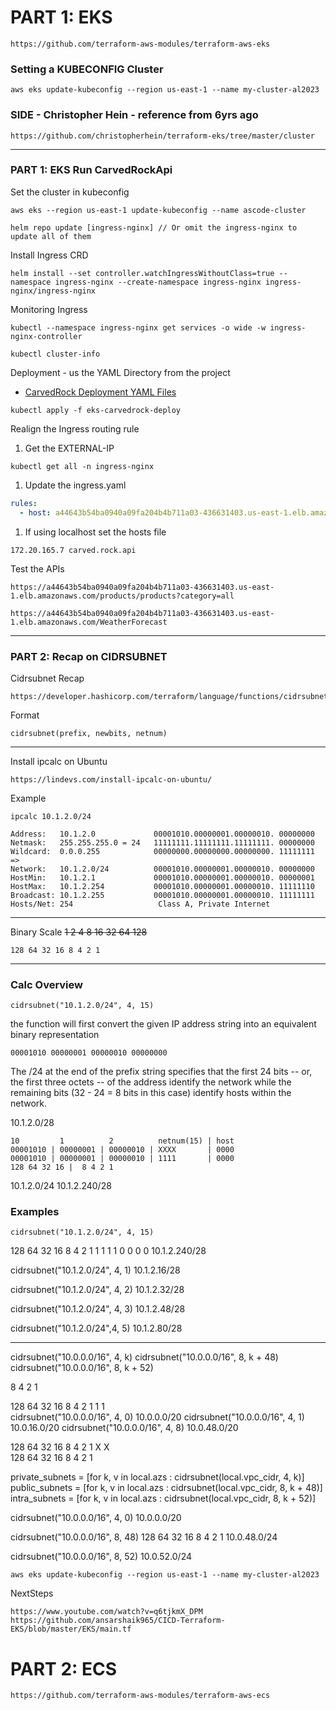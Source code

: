 # PART 1: EKS

```
https://github.com/terraform-aws-modules/terraform-aws-eks
```

### Setting a KUBECONFIG Cluster
```
aws eks update-kubeconfig --region us-east-1 --name my-cluster-al2023
```

### SIDE - Christopher Hein - reference from 6yrs ago
```
https://github.com/christopherhein/terraform-eks/tree/master/cluster
```

---

### PART 1: EKS Run CarvedRockApi

Set the cluster in kubeconfig
```
aws eks --region us-east-1 update-kubeconfig --name ascode-cluster
```

```
helm repo update [ingress-nginx] // Or omit the ingress-nginx to update all of them
```

Install Ingress CRD
```
helm install --set controller.watchIngressWithoutClass=true --namespace ingress-nginx --create-namespace ingress-nginx ingress-nginx/ingress-nginx
```

Monitoring Ingress
```
kubectl --namespace ingress-nginx get services -o wide -w ingress-nginx-controller
```
```
kubectl cluster-info
```

Deployment - us the YAML Directory from the project
- [CarvedRock Deployment YAML Files](./eks-carvedrock-deploy/)

```
kubectl apply -f eks-carvedrock-deploy
```

Realign the Ingress routing rule
1) Get the EXTERNAL-IP
```
kubectl get all -n ingress-nginx
```
1) Update the ingress.yaml
```yaml
rules:
  - host: a44643b54ba0940a09fa204b4b711a03-436631403.us-east-1.elb.amazonaws.com
```

1) If using localhost set the hosts file
```
172.20.165.7 carved.rock.api
```

Test the APIs
```
https://a44643b54ba0940a09fa204b4b711a03-436631403.us-east-1.elb.amazonaws.com/products/products?category=all
```

```
https://a44643b54ba0940a09fa204b4b711a03-436631403.us-east-1.elb.amazonaws.com/WeatherForecast
```

---

### PART 2: Recap on CIDRSUBNET

Cidrsubnet Recap
```
https://developer.hashicorp.com/terraform/language/functions/cidrsubnet
```

Format
```
cidrsubnet(prefix, newbits, netnum)
```

--- 
Install ipcalc on Ubuntu
```
https://lindevs.com/install-ipcalc-on-ubuntu/
```

Example
```
ipcalc 10.1.2.0/24
```

```
Address:   10.1.2.0             00001010.00000001.00000010. 00000000
Netmask:   255.255.255.0 = 24   11111111.11111111.11111111. 00000000
Wildcard:  0.0.0.255            00000000.00000000.00000000. 11111111
=>
Network:   10.1.2.0/24          00001010.00000001.00000010. 00000000
HostMin:   10.1.2.1             00001010.00000001.00000010. 00000001
HostMax:   10.1.2.254           00001010.00000001.00000010. 11111110
Broadcast: 10.1.2.255           00001010.00000001.00000010. 11111111
Hosts/Net: 254                   Class A, Private Internet
```

---

Binary Scale
~~1 2 4 8 16 32 64 128~~
```
128 64 32 16 8 4 2 1
```
---

### Calc Overview
```
cidrsubnet("10.1.2.0/24", 4, 15)
```

the function will first convert the given IP address string into an equivalent binary representation
```
00001010 00000001 00000010 00000000
```

The /24 at the end of the prefix string specifies that the first 24 bits -- or, the first three octets -- of the address identify the network while the remaining bits (32 - 24 = 8 bits in this case) identify hosts within the network.

10.1.2.0/28
```
10         1          2          netnum(15) | host
00001010 | 00000001 | 00000010 | XXXX       | 0000
00001010 | 00000001 | 00000010 | 1111       | 0000
128 64 32 16 |  8 4 2 1
```
10.1.2.0/24
10.1.2.240/28

### Examples
```
cidrsubnet("10.1.2.0/24", 4, 15)
```
128 64  32  16  8   4   2   1
1   1   1   1   0   0   0   0
10.1.2.240/28

cidrsubnet("10.1.2.0/24", 4, 1)
10.1.2.16/28

cidrsubnet("10.1.2.0/24", 4, 2)
10.1.2.32/28

cidrsubnet("10.1.2.0/24", 4, 3)
10.1.2.48/28

cidrsubnet("10.1.2.0/24",4, 5)
10.1.2.80/28

---

cidrsubnet("10.0.0.0/16", 4, k)
cidrsubnet("10.0.0.0/16", 8, k + 48)
cidrsubnet("10.0.0.0/16", 8, k + 52)

8   4   2   1

128 64  32  16  8   4   2   1
1   1   
cidrsubnet("10.0.0.0/16", 4, 0)
10.0.0.0/20
cidrsubnet("10.0.0.0/16", 4, 1)
10.0.16.0/20
cidrsubnet("10.0.0.0/16", 4, 8)
10.0.48.0/20

128 64  32  16  8   4   2   1
X   X   
128 64  32  16  8   4   2   1


  private_subnets = [for k, v in local.azs : cidrsubnet(local.vpc_cidr, 4, k)]
  public_subnets  = [for k, v in local.azs : cidrsubnet(local.vpc_cidr, 8, k + 48)]
  intra_subnets   = [for k, v in local.azs : cidrsubnet(local.vpc_cidr, 8, k + 52)]


cidrsubnet("10.0.0.0/16", 4, 0)
10.0.0.0/20

cidrsubnet("10.0.0.0/16", 8, 48)
128 64  32  16  8   4   2   1
10.0.48.0/24

cidrsubnet("10.0.0.0/16", 8, 52)
10.0.52.0/24


```
aws eks update-kubeconfig --region us-east-1 --name my-cluster-al2023
```

NextSteps
```
https://www.youtube.com/watch?v=q6tjkmX_DPM
https://github.com/ansarshaik965/CICD-Terraform-EKS/blob/master/EKS/main.tf
```

# PART 2: ECS

```
https://github.com/terraform-aws-modules/terraform-aws-ecs
```